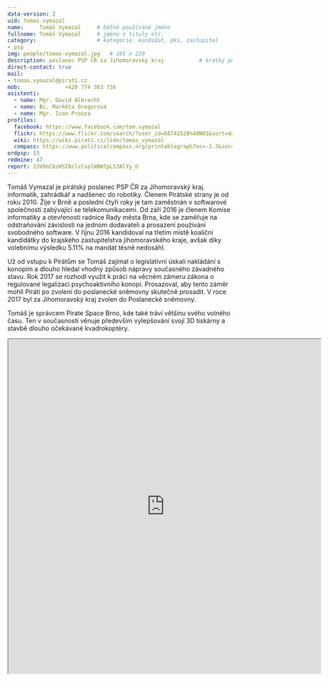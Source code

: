 ```yaml
---
data-version: 2
uid: tomas.vymazal
name:     Tomáš Vymazal  	# běžně používáné jméno
fullname: Tomáš Vymazal  	# jméno s tituly etc.
category:                 	# kategorie: kandidat, pks, zastupitel
- psp
img: people/tomas-vymazal.jpg   # 165 x 220
description: poslanec PSP ČR za Jihomoravský kraj          	# kratký popis, max 160 znaků
direct-contact: true
mail:
- tomas.vymazal@pirati.cz
mob:			  +420 774 363 736
asistenti:
  - name: Mgr. David Albrecht
  - name: Bc. Markéta Gregorová
  - name: Mgr. Ivan Prouza
profiles:
  facebook: https://www.facebook.com/tom.vymazal
  flickr: https://www.flickr.com/search/?user_id=68741528%40N03&sort=date-taken-desc&view_all=1&text=tom%C3%A1%C5%A1%20vymazal
  wiki: https://wiki.pirati.cz/lide/tomas_vymazal
  compass: https://www.politicalcompass.org/printablegraph?ec=-3.3&soc=-7.4
ordpsp: 13
redmine: 47
report: 13V8nCbzHSI8clcCvplWBWfpL53AlYy_G
---
```


Tomáš Vymazal je pirátský poslanec PSP ČR za Jihomoravský kraj. informatik, zahrádkář a nadšenec do robotiky. Členem Pirátské strany je od roku 2010. Žije v Brně a poslední čtyři roky je tam zaměstnán v softwarové společnosti zabývající se telekomunikacemi. Od září 2016 je členem Komise informatiky a otevřenosti radnice Rady města Brna, kde se zaměřuje na odstraňování závislosti na jednom dodavateli a prosazení používání svobodného software. V říjnu 2016 kandidoval na třetím místě koaliční kandidátky do krajského zastupitelstva jihomoravského kraje, avšak díky volebnímu výsledku 5.11% na mandát těsně nedosáhl.

Už od vstupu k Pirátům se Tomáš zajímal o legislativní úskalí nakládání s konopím a dlouho hledal vhodný způsob nápravy současného závadného stavu. Rok 2017 se rozhodl využít k práci na věcném zámeru zákona o regulované legalizaci psychoaktivního konopí. Prosazoval, aby tento záměr mohli Piráti po zvolení do poslanecké sněmovny skutečně prosadit. V roce 2017 byl za Jihomoravský kraj zvolen do Poslanecké sněmovny.

Tomáš je správcem Pirate Space Brno, kde také tráví většinu svého volného času. Ten v současnosti věnuje především vylepšování svojí 3D tiskárny a stavbě dlouho očekávané kvadrokoptéry.

<iframe width="700" height="750" src="https://pirati.cloud/index.php/apps/calendar/embed/T4B3LEBSCUQ43PDC"></iframe>
